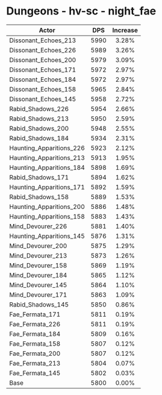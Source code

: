 # Dungeons - hv-sc - night_fae
| Actor | DPS | Increase |
|---|:---:|:---:|
|Dissonant_Echoes_213|5990|3.28%|
|Dissonant_Echoes_226|5989|3.26%|
|Dissonant_Echoes_200|5979|3.09%|
|Dissonant_Echoes_171|5972|2.97%|
|Dissonant_Echoes_184|5972|2.97%|
|Dissonant_Echoes_158|5965|2.84%|
|Dissonant_Echoes_145|5958|2.72%|
|Rabid_Shadows_226|5954|2.66%|
|Rabid_Shadows_213|5950|2.59%|
|Rabid_Shadows_200|5948|2.55%|
|Rabid_Shadows_184|5934|2.31%|
|Haunting_Apparitions_226|5923|2.12%|
|Haunting_Apparitions_213|5913|1.95%|
|Haunting_Apparitions_184|5898|1.69%|
|Rabid_Shadows_171|5894|1.62%|
|Haunting_Apparitions_171|5892|1.59%|
|Rabid_Shadows_158|5889|1.53%|
|Haunting_Apparitions_200|5886|1.48%|
|Haunting_Apparitions_158|5883|1.43%|
|Mind_Devourer_226|5881|1.40%|
|Haunting_Apparitions_145|5876|1.31%|
|Mind_Devourer_200|5875|1.29%|
|Mind_Devourer_213|5873|1.26%|
|Mind_Devourer_158|5869|1.19%|
|Mind_Devourer_184|5865|1.12%|
|Mind_Devourer_145|5864|1.10%|
|Mind_Devourer_171|5863|1.09%|
|Rabid_Shadows_145|5850|0.86%|
|Fae_Fermata_171|5811|0.19%|
|Fae_Fermata_226|5811|0.19%|
|Fae_Fermata_184|5809|0.16%|
|Fae_Fermata_158|5807|0.12%|
|Fae_Fermata_200|5807|0.12%|
|Fae_Fermata_213|5804|0.07%|
|Fae_Fermata_145|5802|0.03%|
|Base|5800|0.00%|
